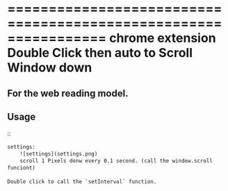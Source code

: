 ================================================================
chrome extension **Double Click then auto to Scroll Window down**
================================================================

## For the web reading model.

Usage
-----

::
	
	settings:
		![settings](settings.png)
		scroll 1 Pixels donw every 0.1 second. (call the window.scroll funciont)
	
	Double click to call the `setInterval` function.